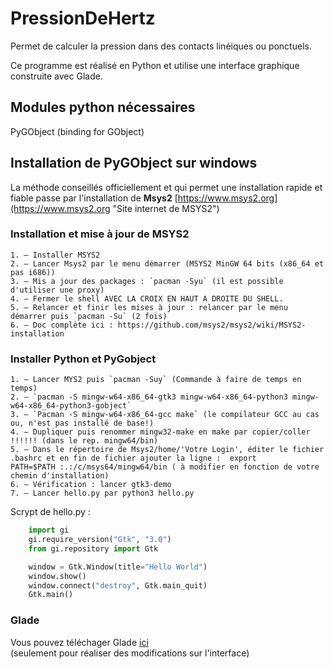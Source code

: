 # PressionDeHertz

Permet de calculer la pression dans des contacts linéiques ou ponctuels.

Ce programme est réalisé en Python et utilise une interface graphique construite avec Glade.

## Modules python nécessaires

PyGObject (binding for GObject)

## Installation de PyGObject sur windows

La méthode conseillés officiellement et qui permet une installation rapide et fiable passe par l'installation de **Msys2** [https://www.msys2.org](https://www.msys2.org "Site internet de MSYS2")

### Installation et mise à jour de MSYS2

	1. – Installer MSYS2
	2. – Lancer Msys2 par le menu démarrer (MSYS2 MinGW 64 bits (x86_64 et pas i686))
	3. – Mis a jour des packages : `pacman -Syu` (il est possible d'utiliser une proxy)
	4. – Fermer le shell AVEC LA CROIX EN HAUT A DROITE DU SHELL.
	5. – Relancer et finir les mises à jour : relancer par le menu démarrer puis `pacman -Su` (2 fois)
	6. – Doc complète ici : https://github.com/msys2/msys2/wiki/MSYS2-installation

### Installer Python et PyGobject

	1. – Lancer MYS2 puis `pacman -Suy` (Commande à faire de temps en temps)
	2. – `pacman -S mingw-w64-x86_64-gtk3 mingw-w64-x86_64-python3 mingw-w64-x86_64-python3-gobject` 
	3. – `Pacman -S mingw-w64-x86_64-gcc make` (le compilateur GCC au cas ou, n'est pas installé de base!)
	4. – Dupliquer puis renommer mingw32-make en make par copier/coller  !!!!!! (dans le rep. mingw64/bin)
	5. – Dans le répertoire de Msys2/home/'Votre Login', éditer le fichier .bashrc et en fin de fichier ajouter la ligne : 	export PATH=$PATH :.:/c/msys64/mingw64/bin ( à modifier en fonction de votre chemin d'installation)
	6. – Vérification : lancer gtk3-demo
	7. – Lancer hello.py par python3 hello.py

Scrypt de hello.py :
```python
    import gi  
    gi.require_version("Gtk", "3.0")  
    from gi.repository import Gtk  

    window = Gtk.Window(title="Hello World")  
    window.show()  
    window.connect("destroy", Gtk.main_quit)  
    Gtk.main()
```

### Glade

Vous pouvez téléchager Glade [ici](https://glade.gnome.org "Site Internet de Glade") <br>
(seulement pour réaliser des modifications sur l'interface)


